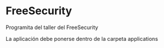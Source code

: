 # FreeSecurity
Programita del taller del FreeSecurity

La aplicación debe ponerse dentro de la carpeta applications

